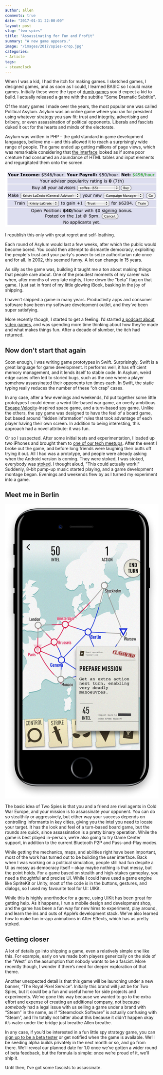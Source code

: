 ```yaml
---
author: allen
comments: true
date: "2017-01-31 22:00:00"
layout: post
slug: "two-spies"
title: "Assassinating for Fun and Profit"
summary: "A new game appears."
image: "/images/2017/spies-crop.jpg"
categories:
- Article
tags:
- steamclock
---
```


When I was a kid, I had the itch for making games. I sketched games, I designed games, and as soon as I could, I learned BASIC so I could make games. Initially these were the type of [dumb games](https://www.allenpike.com/2006/fantasytech-3-goto-fun/) you'd expect a kid to build. I actually released a game with the subtitle "Some Dramatic Subtitle".

Of the many games I made over the years, the most popular one was called Political Asylum. Asylum was an online game where you ran for president using whatever strategy you saw fit: trust and integrity, advertising and bribery, or even assassination of political opponents. Liberals and fascists duked it out for the hearts and minds of the electorate.

Asylum was written in PHP &ndash; the gold standard in game development languages, believe me &ndash; and this allowed it to reach a surprisingly wide range of people. The game ended up getting millions of page views, which was remarkable considering that [the interface](/political-asylum/) looked as if some poor creature had consumed an abundance of HTML tables and input elements and regurgitated them onto the screen.

<div class='centered'>
<img src='/images/2017/advisors-uihell.jpg'>
<p>I republish this only with great regret and self-loathing.</p>
</div>

Each round of Asylum would last a few weeks, after which the public would become bored. You could then attempt to dismantle democracy, exploiting the people's trust and your party's power to seize authoritarian rule once and for all. In 2002, this seemed funny. A lot can change in 15 years.

As silly as the game was, building it taught me a ton about making things that people care about. One of the proudest moments of my career was when, after months of very late nights, I tore down the "beta" flag on that game. I just sat in front of my little glowing iBook, basking in the joy of shipping.

I haven’t shipped a game in many years. Productivity apps and consumer software have been my software development outlet, and they’ve been super satisfying.

More recently though, I started to get a feeling. I’d started [a podcast about video games](http://www.upup.fm/), and was spending more time thinking about how they’re made and what makes things fun. After a decade of slumber, the itch had returned. 

## Now don't start that again

Soon enough, I was writing game prototypes in Swift. Surprisingly, Swift is a great language for game development. It performs well, it has efficient memory management, and it lends itself to stable code. In Asylum, weird edge cases often led to storied bugs, such as the one where a player somehow assassinated their opponents ten times each. In Swift, the static typing really reduces the number of these “oh crap” cases.

In any case, after a few evenings and weekends, I’d put together some little prototypes I could demo: a weird tile-based war game, an overly ambitious [Escape Velocity](https://en.wikipedia.org/wiki/Escape_Velocity_(video_game))-inspired space game, and a turn-based spy game. Unlike the others, the spy game was designed to have the feel of a board game, but based around “hidden information” rules that took advantage of each player having their own screen. In addition to being interesting, this approach had a novel attribute: it was fun.

Or so I suspected. After some initial tests and experimentation, I loaded up two iPhones and brought them to [one of our tech meetups](http://www.vanjs.com). After the event I broke out the game, and before long friends were laughing their butts off  trying it out. All I had was a prototype, and people were already asking when the Android version is coming. They were stoked, I was stoked, everybody was [stoked](https://www.youtube.com/watch?v=QgXObaM9i2Q). I thought aloud, "This could actually work!" Suddenly, 8-bit pump-up music started playing, and a game development montage began. Evenings and weekends flew by as I turned my experiment into a game. 

## Meet me in Berlin

<a href='/images/2017/spies-preview.jpg'><img src='/images/2017/spies-preview.jpg' class='side'></a>

The basic idea of Two Spies is that you and a friend are rival agents in Cold War Europe, and your mission is to assassinate your opponent. You can do so stealthily or aggressively, but either way your success depends on controlling informants in key cities, giving you the intel you need to locate your target. It has the look and feel of a turn-based board game, but the rounds are quick, since assassination is a pretty binary operation. While the game is best played in-person, we’re also going to try Game Center support, in addition to the current Bluetooth P2P and Pass-and-Play modes.

While getting the mechanics, maps, and abilities right have been important, most of the work has turned out to be building the user interface. Back when I was working on a political simulation, people still had fun despite a UI as messy as democracy itself &ndash; okay maybe nothing is that messy, but the point holds. For a game based on stealth and high-stakes gameplay, you need a thoughtful and precise UI. While I could have used a game engine like SpriteKit or Unity, most of the code is in the buttons, gestures, and dialogs, so I used my favourite tool for UI: UIKit.

While this is highly unorthodox for a game, using UIKit has been great for getting help. As it happens, I run a mobile design and development shop, and the game has been a fun way for new hires to experiment, play around, and learn the ins and outs of Apple’s development stack. We've also learned how to make fun in-app animations in After Effects, which has us pretty stoked.

## Getting closer

A lot of details go into shipping a game, even a relatively simple one like this. For example, early on we made both players generically on the side of the “West” on the assumption that nobody wants to be a fascist. More recently though, I wonder if there’s need for deeper exploration of that theme.

Another unexpected detail is that this game will be launching under a new banner, “The Royal Pixel Service”. Initially this brand will just be for Two Spies, but it could be a fun and useful home for side projects and experiments. We’ve gone this way because we wanted to go to the extra effort and expense of creating an additional company, not because *somebody* had a legal issue with us selling a game under a brand with “Steam” in the name, as if “Steamclock Software” is actually confusing with “Steam”, and I’m totally not bitter about this because it didn’t happen okay it’s water under the bridge just breathe Allen breathe.

In any case, if you’d be interested in a fun little spy strategy game, you can [sign up to be a beta tester](http://www.steamclock.com/spies/) or get notified when the game is available. We’ll be seeding alpha builds privately in the next month or so, and go from there. We’ll reveal our planned date for 1.0 once we’ve gotten a wider round of beta feedback, but the formula is simple: once we’re proud of it, we’ll ship it.

Until then, I’ve got some fascists to assassinate.


